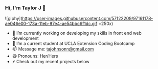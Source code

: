 ### Hi, I'm Taylor J 👋


![giphy](https://user-images.githubusercontent.com/57122209/97161178-ae046e00-173a-11eb-87e4-ae54bbc6f1dc.gif =250x)


- 🔭 I’m currently working on developing my skills in front end web development
- 🌱 I’m a current student at UCLA Extension Coding Bootcamp
- 📫 Message me: tajohnsonn@gmail.com
- 😄 Pronouns: Her/Hers
- ⚡ Check out my recent projects below  
